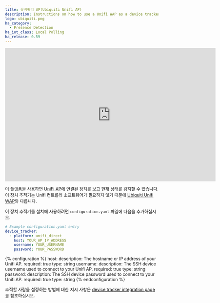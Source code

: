 ```yaml
---
title: 유비쿼티 AP(Ubiquiti Unifi AP)
description: Instructions on how to use a Unifi WAP as a device tracker.
logo: ubiquiti.png
ha_category:
  - Presence Detection
ha_iot_class: Local Polling
ha_release: 0.59
---
```


<iframe width="690" height="437" src="https://www.youtube.com/embed/nuO8lwRgcwg" frameborder="0" allow="accelerometer; autoplay; encrypted-media; gyroscope; picture-in-picture" allowfullscreen></iframe>

이 플랫폼을 사용하면 [UniFi AP](https://www.ubnt.com/products/#unifi)에 연결된 장치를 보고 현재 상태를 감지할 수 있습니다. 이 장치 추적기는 Unifi 컨트롤러 소프트웨어가 필요하지 않기 때문에 [Ubiquiti Unifi WAP](/integrations/unifi)와 다릅니다.

이 장치 추적기를 설치에 사용하려면 `configuration.yaml` 파일에 다음을 추가하십시오.

```yaml
# Example configuration.yaml entry
device_tracker:
  - platform: unifi_direct
    host: YOUR_AP_IP_ADDRESS
    username: YOUR_USERNAME
    password: YOUR_PASSWORD
```

{% configuration %}
host:
  description: The hostname or IP address of your Unifi AP.
  required: true
  type: string
username:
  description: The SSH device username used to connect to your Unifi AP.
  required: true
  type: string
password:
  description: The SSH device password used to connect to your Unifi AP.
  required: true
  type: string
{% endconfiguration %}

추적할 사람을 설정하는 방법에 대한 지시 사항은 [device tracker integration page](/integrations/device_tracker/)를 참조하십시오.
